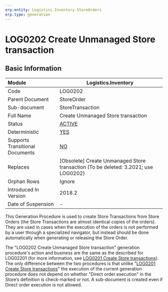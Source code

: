 ```yaml
---
erp.entity: Logistics.Inventory.StoreOrders
erp.type: generation
---
```


# LOG0202 Create Unmanaged Store transaction

## Basic Information

| Module                          | Logistics.Inventory                                          |
| :------------------------------ | ------------------------------------------------------------ |
| Code                            | LOG0202                                                      |
| Parent Document                 | StoreOrder                                                   |
| Sub-document                    | StoreTransaction                                             |
| Full Name                       | Create Unmanaged Store transaction                           |
| Status                          | [ACTIVE](https://confluence.erp.net/display/techdoc/Generation+Procedures+Lifetime+Stages) |
| Deterministic                   | [YES](https://enterpriseone.atlassian.net/wiki/spaces/techdoc/pages/194314241/Document+Generation+And+Transitional+Documents) |
| Supports Transitional Documents | [NO](https://enterpriseone.atlassian.net/wiki/spaces/techdoc/pages/194314241/Document+Generation+And+Transitional+Documents) |
| Replaces                        | [Obsolete] Create Unmanaged Store transaction (To be deleted: 3.2021; use LOG0202) |
| Orphan Rows                     | Ignore                                                       |
| Introduced In Version           | 2018.2                                                       |
| Date of Suspension              | -                                                            |



This Generation Procedure is used to create Store Transactions from Store Orders (the Store Transactions are almost identical copies of the orders). They are used in cases when the execution of the orders is not performed by a user through a specialized navigator, but instead should be done automatically when generating or releasing the Store Order.

The "LOG0202 Create Unmanaged Store transaction" generation procedure's action and business are the same as the described for LOG02201 (for more information, see [LOG0201 Create Store transactions](LOG0201.md)). The only difference between the two procedures is that unlike "[LOG0201 Create Store transactions](LOG0201.md)" the execution of the current generation procedure does not depend on whether "Direct order execution" in the Store’s definition is check-marked or not. A sub-document is created even if Direct order execution is not allowed.
